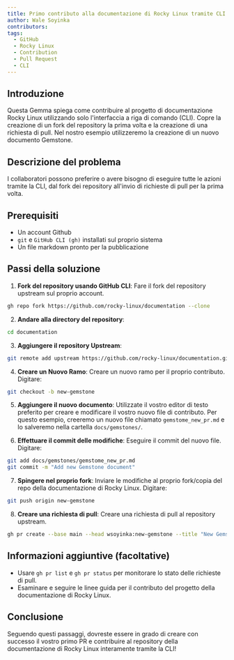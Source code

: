```yaml
---
title: Primo contributo alla documentazione di Rocky Linux tramite CLI
author: Wale Soyinka
contributors:
tags:
  - GitHub
  - Rocky Linux
  - Contribution
  - Pull Request
  - CLI
---
```


## Introduzione

Questa Gemma spiega come contribuire al progetto di documentazione Rocky Linux utilizzando solo l'interfaccia a riga di comando (CLI). Copre la creazione di un fork del repository la prima volta e la creazione di una richiesta di pull.
Nel nostro esempio utilizzeremo la creazione di un nuovo documento Gemstone.

## Descrizione del problema

I collaboratori possono preferire o avere bisogno di eseguire tutte le azioni tramite la CLI, dal fork dei repository all'invio di richieste di pull per la prima volta.

## Prerequisiti

- Un account Github
- `git` e `GitHub CLI (gh)` installati sul proprio sistema
- Un file markdown pronto per la pubblicazione

## Passi della soluzione

1. **Fork del repository usando GitHub CLI**:
  Fare il fork del repository upstream sul proprio account.

  ```bash
  gh repo fork https://github.com/rocky-linux/documentation --clone
  ```

2. **Andare alla directory del repository**:

  ```bash
  cd documentation
  ```

3. **Aggiungere il repository Upstream**:

  ```bash
  git remote add upstream https://github.com/rocky-linux/documentation.git
  ```

4. **Creare un Nuovo Ramo**:
  Creare un nuovo ramo per il proprio contributo. Digitare:

  ```bash
  git checkout -b new-gemstone
  ```

5. **Aggiungere il nuovo documento**:
  Utilizzate il vostro editor di testo preferito per creare e modificare il vostro nuovo file di contributo.
  Per questo esempio, creeremo un nuovo file chiamato `gemstome_new_pr.md` e lo salveremo nella cartella `docs/gemstones/`.

6. **Effettuare il commit delle modifiche**:
  Eseguire il commit del nuovo file. Digitare:

  ```bash
  git add docs/gemstones/gemstome_new_pr.md
  git commit -m "Add new Gemstone document"
  ```

7. **Spingere nel proprio fork**:
  Inviare le modifiche al proprio fork/copia del repo della documentazione di Rocky Linux. Digitare:

  ```bash
  git push origin new-gemstone
  ```

8. **Creare una richiesta di pull**:
  Creare una richiesta di pull al repository upstream.

  ```bash
  gh pr create --base main --head wsoyinka:new-gemstone --title "New Gemstone: Creating PRs via CLI" --body "Guide on how to contribute to documentation using CLI"
  ```

## Informazioni aggiuntive (facoltative)

- Usare `gh pr list` e `gh pr status` per monitorare lo stato delle richieste di pull.
- Esaminare e seguire le linee guida per il contributo del progetto della documentazione di Rocky Linux.

## Conclusione

Seguendo questi passaggi, dovreste essere in grado di creare con successo il vostro primo PR e contribuire al repository della documentazione di Rocky Linux interamente tramite la CLI!

